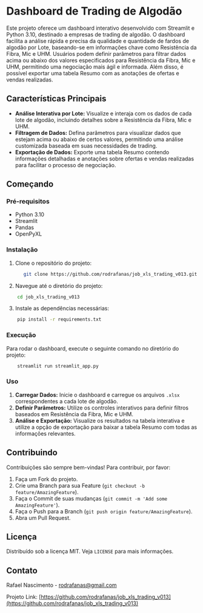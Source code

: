 # Dashboard de Trading de Algodão

Este projeto oferece um dashboard interativo desenvolvido com Streamlit e Python 3.10, destinado a empresas de trading de algodão. O dashboard facilita a análise rápida e precisa da qualidade e quantidade de fardos de algodão por Lote, baseando-se em informações chave como Resistência da Fibra, Mic e UHM. Usuários podem definir parâmetros para filtrar dados acima ou abaixo dos valores especificados para Resistência da Fibra, Mic e UHM, permitindo uma negociação mais ágil e informada. Além disso, é possível exportar uma tabela Resumo com as anotações de ofertas e vendas realizadas.

## Características Principais

- **Análise Interativa por Lote:** Visualize e interaja com os dados de cada lote de algodão, incluindo detalhes sobre a Resistência da Fibra, Mic e UHM.
- **Filtragem de Dados:** Defina parâmetros para visualizar dados que estejam acima ou abaixo de certos valores, permitindo uma análise customizada baseada em suas necessidades de trading.
- **Exportação de Dados:** Exporte uma tabela Resumo contendo informações detalhadas e anotações sobre ofertas e vendas realizadas para facilitar o processo de negociação.

## Começando

### Pré-requisitos

- Python 3.10
- Streamlit
- Pandas
- OpenPyXL

### Instalação

1. Clone o repositório do projeto:
   ```bash
      git clone https://github.com/rodrafanas/job_xls_trading_v013.git


2. Navegue até o diretório do projeto:
  ```bash
      cd job_xls_trading_v013
  ```

3. Instale as dependências necessárias:
  ```bash
      pip install -r requirements.txt
  ```
### Execução

Para rodar o dashboard, execute o seguinte comando no diretório do projeto:
  ```bash
      streamlit run streamlit_app.py
  ```
                      
### Uso


1. **Carregar Dados:** Inicie o dashboard e carregue os arquivos `.xlsx` correspondentes a cada lote de algodão.
2. **Definir Parâmetros:** Utilize os controles interativos para definir filtros baseados em Resistência da Fibra, Mic e UHM.
3. **Análise e Exportação:** Visualize os resultados na tabela interativa e utilize a opção de exportação para baixar a tabela Resumo com todas as informações relevantes.

## Contribuindo

Contribuições são sempre bem-vindas! Para contribuir, por favor:
1. Faça um Fork do projeto.
2. Crie uma Branch para sua Feature (`git checkout -b feature/AmazingFeature`).
3. Faça o Commit de suas mudanças (`git commit -m 'Add some AmazingFeature'`).
4. Faça o Push para a Branch (`git push origin feature/AmazingFeature`).
5. Abra um Pull Request.

## Licença

Distribuído sob a licença MIT. Veja `LICENSE` para mais informações.

## Contato

Rafael Nascimento - [rodrafanas@gmail.com](mailto:rodrafanas@gmail.com)

Projeto Link: [https://github.com/rodrafanas/job_xls_trading_v013](https://github.com/rodrafanas/job_xls_trading_v013)
